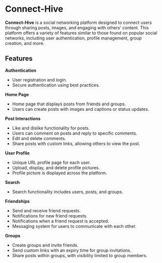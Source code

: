 # Connect-Hive

**Connect-Hive** is a social networking platform designed to connect users through sharing posts, images, and engaging with others' content. This platform offers a variety of features similar to those found on popular social networks, including user authentication, profile management, group creation, and more.

## Features

**Authentication**
- User registration and login.
- Secure authentication using best practices.

**Home Page**
- Home page that displays posts from friends and groups.
- Users can create posts with images and captions or status updates.

**Post Interactions**
- Like and dislike functionality for posts.
- Users can comment on posts and reply to specific comments.
- Edit and delete comments.
- Share posts with custom links, allowing others to view the post.

**User Profile**
- Unique URL profile page for each user.
- Upload, display, and delete profile pictures.
- Profile picture is displayed across the platform.

**Search**
- Search functionality includes users, posts, and groups.

**Friendships**
- Send and receive friend requests.
- Notifications for new friend requests.
- Notifications when a friend request is accepted.
- Messaging system for users to communicate with each other.

**Groups**
- Create groups and invite friends.
- Send custom links with an expiry time for group invitations.
- Share posts within groups, with visibility limited to group members.
